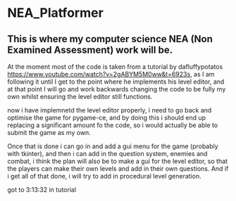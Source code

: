 # NEA_Platformer
## This is where my computer science NEA (Non Examined Assessment) work will be.

At the moment most of the code is taken from a tutorial by dafluffypotatos https://www.youtube.com/watch?v=2gABYM5M0ww&t=6923s, as I am following it until I get to the point where he implements his level editor, and at that point I will go and work backwards changing the code to be fully my own whilst ensuring the level editor still functions.

now i have implemnetd the level editor properly, i need to go back and optimise the game for pygame-ce, and by doing this i should end up replacing a significant amount fo the code, so i would actually be able to submit the game as my own.

Once that is done i can go in and add a gui menu for the game (probably with tkinter), and then i can add in the question system, enemies and combat, i think the plan will also be to make a gui for the level editor, so that the players can make their own levels and add in their own questions. And if i get all of that done, i will try to add in procedural level generation.

got to 3:13:32 in tutorial
